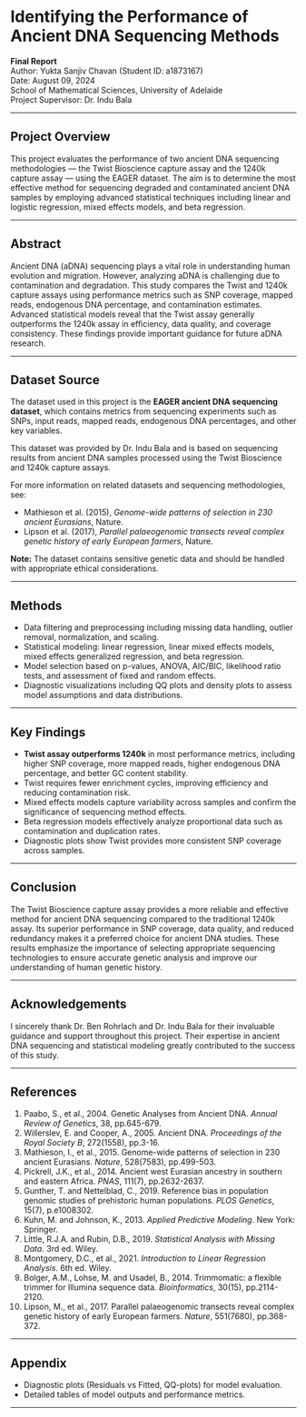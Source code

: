 # Identifying the Performance of Ancient DNA Sequencing Methods

**Final Report**  
Author: Yukta Sanjiv Chavan (Student ID: a1873167)  
Date: August 09, 2024  
School of Mathematical Sciences, University of Adelaide  
Project Supervisor: Dr. Indu Bala

---

## Project Overview

This project evaluates the performance of two ancient DNA sequencing methodologies — the Twist Bioscience capture assay and the 1240k capture assay — using the EAGER dataset. The aim is to determine the most effective method for sequencing degraded and contaminated ancient DNA samples by employing advanced statistical techniques including linear and logistic regression, mixed effects models, and beta regression.

---

## Abstract

Ancient DNA (aDNA) sequencing plays a vital role in understanding human evolution and migration. However, analyzing aDNA is challenging due to contamination and degradation. This study compares the Twist and 1240k capture assays using performance metrics such as SNP coverage, mapped reads, endogenous DNA percentage, and contamination estimates. Advanced statistical models reveal that the Twist assay generally outperforms the 1240k assay in efficiency, data quality, and coverage consistency. These findings provide important guidance for future aDNA research.

---

## Dataset Source

The dataset used in this project is the **EAGER ancient DNA sequencing dataset**, which contains metrics from sequencing experiments such as SNPs, input reads, mapped reads, endogenous DNA percentages, and other key variables.

This dataset was provided by Dr. Indu Bala and is based on sequencing results from ancient DNA samples processed using the Twist Bioscience and 1240k capture assays.

For more information on related datasets and sequencing methodologies, see:

- Mathieson et al. (2015), *Genome-wide patterns of selection in 230 ancient Eurasians*, Nature.  
- Lipson et al. (2017), *Parallel palaeogenomic transects reveal complex genetic history of early European farmers*, Nature.

**Note:** The dataset contains sensitive genetic data and should be handled with appropriate ethical considerations.

---

## Methods

- Data filtering and preprocessing including missing data handling, outlier removal, normalization, and scaling.  
- Statistical modeling: linear regression, linear mixed effects models, mixed effects generalized regression, and beta regression.  
- Model selection based on p-values, ANOVA, AIC/BIC, likelihood ratio tests, and assessment of fixed and random effects.  
- Diagnostic visualizations including QQ plots and density plots to assess model assumptions and data distributions.

---

## Key Findings

- **Twist assay outperforms 1240k** in most performance metrics, including higher SNP coverage, more mapped reads, higher endogenous DNA percentage, and better GC content stability.  
- Twist requires fewer enrichment cycles, improving efficiency and reducing contamination risk.  
- Mixed effects models capture variability across samples and confirm the significance of sequencing method effects.  
- Beta regression models effectively analyze proportional data such as contamination and duplication rates.  
- Diagnostic plots show Twist provides more consistent SNP coverage across samples.

---

## Conclusion

The Twist Bioscience capture assay provides a more reliable and effective method for ancient DNA sequencing compared to the traditional 1240k assay. Its superior performance in SNP coverage, data quality, and reduced redundancy makes it a preferred choice for ancient DNA studies. These results emphasize the importance of selecting appropriate sequencing technologies to ensure accurate genetic analysis and improve our understanding of human genetic history.

---

## Acknowledgements

I sincerely thank Dr. Ben Rohrlach and Dr. Indu Bala for their invaluable guidance and support throughout this project. Their expertise in ancient DNA sequencing and statistical modeling greatly contributed to the success of this study.

---

## References

1. Paabo, S., et al., 2004. Genetic Analyses from Ancient DNA. *Annual Review of Genetics*, 38, pp.645-679.  
2. Willerslev, E. and Cooper, A., 2005. Ancient DNA. *Proceedings of the Royal Society B*, 272(1558), pp.3-16.  
3. Mathieson, I., et al., 2015. Genome-wide patterns of selection in 230 ancient Eurasians. *Nature*, 528(7583), pp.499-503.  
4. Pickrell, J.K., et al., 2014. Ancient west Eurasian ancestry in southern and eastern Africa. *PNAS*, 111(7), pp.2632-2637.  
5. Gunther, T. and Nettelblad, C., 2019. Reference bias in population genomic studies of prehistoric human populations. *PLOS Genetics*, 15(7), p.e1008302.  
6. Kuhn, M. and Johnson, K., 2013. *Applied Predictive Modeling*. New York: Springer.  
7. Little, R.J.A. and Rubin, D.B., 2019. *Statistical Analysis with Missing Data*. 3rd ed. Wiley.  
8. Montgomery, D.C., et al., 2021. *Introduction to Linear Regression Analysis*. 6th ed. Wiley.  
9. Bolger, A.M., Lohse, M. and Usadel, B., 2014. Trimmomatic: a flexible trimmer for Illumina sequence data. *Bioinformatics*, 30(15), pp.2114-2120.  
10. Lipson, M., et al., 2017. Parallel palaeogenomic transects reveal complex genetic history of early European farmers. *Nature*, 551(7680), pp.368-372.

---

## Appendix

- Diagnostic plots (Residuals vs Fitted, QQ-plots) for model evaluation.  
- Detailed tables of model outputs and performance metrics.

---

